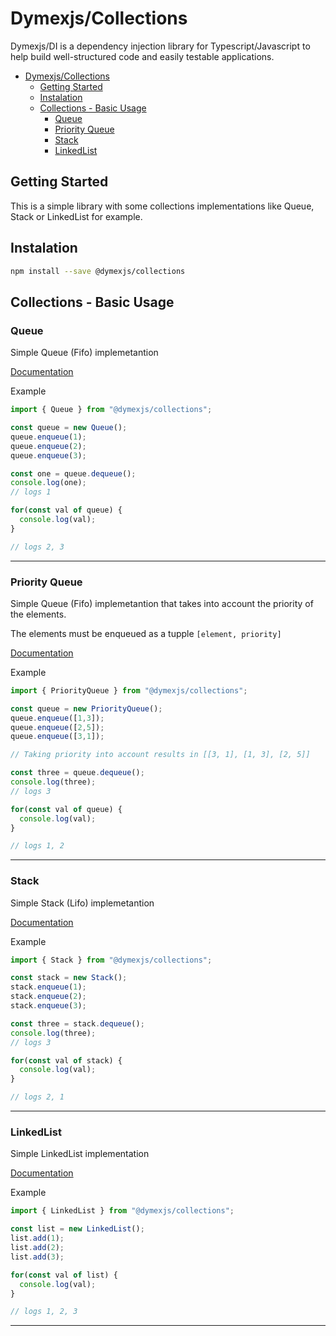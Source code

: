 # Dymexjs/Collections

Dymexjs/DI is a dependency injection library for Typescript/Javascript to help build well-structured code and easily testable applications.

<!-- TOC depthFrom:1 depthTo:3 -->
- [Dymexjs/Collections](#dymexjscollections)
  - [Getting Started](#getting-started)
  - [Instalation](#instalation)
  - [Collections -  Basic Usage](#collections----basic-usage)
    - [Queue](#queue)
    - [Priority Queue](#priority-queue)
    - [Stack](#stack)
    - [LinkedList](#linkedlist)

<!-- /TOC -->

## Getting Started

This is a simple library with some collections implementations like Queue, Stack or LinkedList for example.

## Instalation

```sh
npm install --save @dymexjs/collections
```

## Collections -  Basic Usage

### Queue

Simple Queue (Fifo) implemetantion

[Documentation](./collections/queue.md)

Example

```typescript
import { Queue } from "@dymexjs/collections";

const queue = new Queue();
queue.enqueue(1);
queue.enqueue(2);
queue.enqueue(3);

const one = queue.dequeue();
console.log(one);
// logs 1

for(const val of queue) {
  console.log(val);
}

// logs 2, 3

```

---

### Priority Queue

Simple Queue (Fifo) implemetantion that takes into account the priority of the elements.

The elements must be enqueued as a tupple `[element, priority]`

[Documentation](./collections/priority-queue.md)

Example

```typescript
import { PriorityQueue } from "@dymexjs/collections";

const queue = new PriorityQueue();
queue.enqueue([1,3]);
queue.enqueue([2,5]);
queue.enqueue([3,1]);

// Taking priority into account results in [[3, 1], [1, 3], [2, 5]]

const three = queue.dequeue();
console.log(three);
// logs 3

for(const val of queue) {
  console.log(val);
}

// logs 1, 2
```

---

### Stack

Simple Stack (Lifo) implemetantion

[Documentation](./collections/stack.md)

Example

```typescript
import { Stack } from "@dymexjs/collections";

const stack = new Stack();
stack.enqueue(1);
stack.enqueue(2);
stack.enqueue(3);

const three = stack.dequeue();
console.log(three);
// logs 3

for(const val of stack) {
  console.log(val);
}

// logs 2, 1
```

---

### LinkedList

Simple LinkedList implementation

[Documentation](./collections/linkedlist.md)

Example

```typescript
import { LinkedList } from "@dymexjs/collections";

const list = new LinkedList();
list.add(1);
list.add(2);
list.add(3);

for(const val of list) {
  console.log(val);
}

// logs 1, 2, 3

```

---
